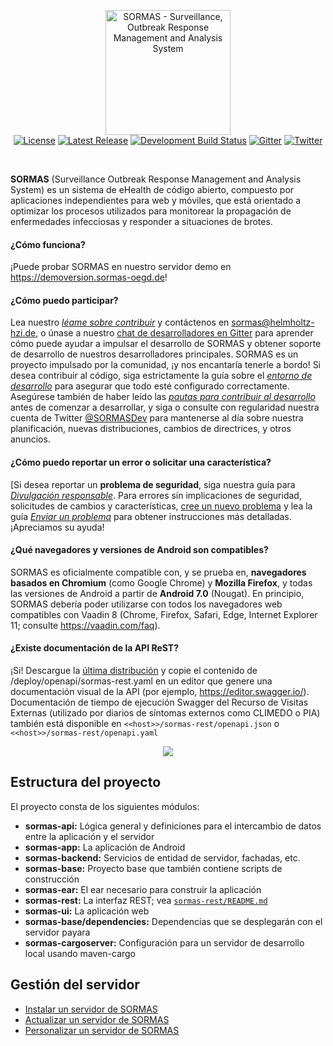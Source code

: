 <p align="center">
  <a href="https://sormas.org/">
    <img
      alt="SORMAS - Surveillance, Outbreak Response Management and Analysis System"
      src="logo.png"
      height="200"
    />
  </a>
  <br/>
  <a href="https://github.com/hzi-braunschweig/SORMAS-Project/blob/development/LICENSE"><img alt="License" src="https://img.shields.io/badge/license-GPL%20v3-blue"/></a> <a href="https://github.com/hzi-braunschweig/SORMAS-Project/releases/latest"><img alt="Latest Release" src="https://img.shields.io/github/v/release/hzi-braunschweig/SORMAS-Project"/></a> <a href="https://github.com/hzi-braunschweig/SORMAS-Project/actions?query=workflow%3A%22Java+CI+with+Maven%22"><img alt="Development Build Status" src="https://github.com/hzi-braunschweig/SORMAS-Project/workflows/Java%20CI%20with%20Maven/badge.svg?branch=development"/></a> <a href="https://gitter.im/SORMAS-Project"><img alt="Gitter" src="https://badges.gitter.im/SORMAS-Project/dev-support.svg"/></a> <a href="https://twitter.com/SORMASDev"><img alt="Twitter" src="https://img.shields.io/twitter/follow/SORMASDev?label=%40SORMASDev&style=social"/></a>
</p>
<br/>

**SORMAS** (Surveillance Outbreak Response Management and Analysis System) es un sistema de eHealth de código abierto, compuesto por aplicaciones independientes para web y móviles, que está orientado a optimizar los procesos utilizados para monitorear la propagación de enfermedades infecciosas y responder a situaciones de brotes.

#### ¿Cómo funciona?
¡Puede probar SORMAS en nuestro servidor demo en https://demoversion.sormas-oegd.de!

#### ¿Cómo puedo participar?
Lea nuestro [*léame sobre contribuir*](CONTRIBUTING.md) y contáctenos en sormas@helmholtz-hzi.de, o únase a nuestro [chat de desarrolladores en Gitter](https://gitter.im/SORMAS-Project) para aprender cómo puede ayudar a impulsar el desarrollo de SORMAS y obtener soporte de desarrollo de nuestros desarrolladores principales. SORMAS es un proyecto impulsado por la comunidad, ¡y nos encantaría tenerle a bordo! Si desea contribuir al código, siga estrictamente la guía sobre el [*entorno de desarrollo*](DEVELOPMENT_ENVIRONMENT.md) para asegurar que todo esté configurado correctamente. Asegúrese también de haber leído las [*pautas para contribuir al desarrollo*](CONTRIBUTING.md#development-contributing-guidelines) antes de comenzar a desarrollar, y siga o consulte con regularidad nuestra cuenta de Twitter <a href="https://twitter.com/SORMASDev" target="_blank">@SORMASDev</a> para mantenerse al día sobre nuestra planificación, nuevas distribuciones, cambios de directrices, y otros anuncios.

#### ¿Cómo puedo reportar un error o solicitar una característica?
[Si desea reportar un **problema de seguridad**, siga nuestra guía para [*Divulgación responsable*](SECURITY.md).
Para errores sin implicaciones de seguridad, solicitudes de cambios y características, [cree un nuevo problema](https://github.com/hzi-braunschweig/SORMAS-Project/issues/new/choose) y lea la guía [*Enviar un problema*](CONTRIBUTING.md#submitting-an-issue) para obtener instrucciones más detalladas. ¡Apreciamos su ayuda!

#### ¿Qué navegadores y versiones de Android son compatibles?
SORMAS es oficialmente compatible con, y se prueba en, **navegadores basados ​​en Chromium** (como Google Chrome) y **Mozilla Firefox**, y todas las versiones de Android a partir de **Android 7.0** (Nougat). En principio, SORMAS debería poder utilizarse con todos los navegadores web compatibles con Vaadin 8 (Chrome, Firefox, Safari, Edge, Internet Explorer 11; consulte https://vaadin.com/faq).

#### ¿Existe documentación de la API ReST?
¡Si! Descargue la [última distribución](https://github.com/hzi-braunschweig/SORMAS-Project/releases/latest) y copie el contenido de /deploy/openapi/sormas-rest.yaml en un editor que genere una documentación visual de la API (por ejemplo, https://editor.swagger.io/).
<br/>
Documentación de tiempo de ejecución Swagger del Recurso de Visitas Externas (utilizado por diarios de síntomas externos como CLIMEDO o PIA) también está disponible en ``<<host>>/sormas-rest/openapi.json`` o ``<<host>>/sormas-rest/openapi.yaml``

<p align="center"><img src="https://user-images.githubusercontent.com/23701005/74659600-ebb8fc00-5194-11ea-836b-a7ca9d682301.png"/></p>

## Estructura del proyecto
El proyecto consta de los siguientes módulos:

- **sormas-api:** Lógica general y definiciones para el intercambio de datos entre la aplicación y el servidor
- **sormas-app:** La aplicación de Android
- **sormas-backend:** Servicios de entidad de servidor, fachadas, etc.
- **sormas-base:** Proyecto base que también contiene scripts de construcción
- **sormas-ear:** El ear necesario para construir la aplicación
- **sormas-rest:** La interfaz REST; vea [`sormas-rest/README.md`](sormas-rest/README.md)
- **sormas-ui:** La aplicación web
- **sormas-base/dependencies:** Dependencias que se desplegarán con el servidor payara
- **sormas-cargoserver:** Configuración para un servidor de desarrollo local usando maven-cargo

## Gestión del servidor

* [Instalar un servidor de SORMAS](SERVER_SETUP.md)
* [Actualizar un servidor de SORMAS](SERVER_UPDATE.md)
* [Personalizar un servidor de SORMAS](SERVER_CUSTOMIZATION.md)
